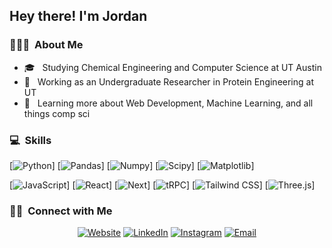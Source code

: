<h2> Hey there! I'm Jordan</h2>

<h3> 👨🏻‍💻 &nbsp;About Me </h3>

- 🎓 &nbsp; Studying Chemical Engineering and Computer Science at UT Austin
- 💼 &nbsp; Working as an Undergraduate Researcher in Protein Engineering at UT
- 🌱 &nbsp; Learning more about Web Development, Machine Learning, and all things comp sci




<h3> 💻 &nbsp;Skills </h3>


  [![Python](https://img.shields.io/badge/-Python-black?style=flat&logo=python)]
  [![Pandas](https://img.shields.io/badge/-Pandas-black?style=flat&logo=Pandas)]
  [![Numpy](https://img.shields.io/badge/-Numpy-black?style=flat&logo=Numpy&logoColor=white)]
  [![Scipy](https://img.shields.io/badge/-Scipy-black?style=flat&logo=Scipy&logoColor=white)]
  [![Matplotlib](https://img.shields.io/badge/-Matplotlib-black?style=flat&logo=matplotlib&logoColor=white)]


  [![JavaScript](https://img.shields.io/badge/-JavaScript-black?style=flat&logo=javascript)]
  [![React](https://img.shields.io/badge/-React-black?style=flat&logo=react)]
  [![Next](https://img.shields.io/badge/-Next.js-black?style=flat&logo=next.js)]
  [![tRPC](https://img.shields.io/badge/-tRPC-black?style=flat&logo=tRPC)]
  [![Tailwind CSS](https://img.shields.io/badge/-TailwindCSS-black?style=flat&logo=tailwindcss)]
  [![Three.js](https://img.shields.io/badge/-Three.js-black?style=flat&logo=threedotjs)]


<h3> 🤝🏻 &nbsp;Connect with Me </h3>

<p align="center">
<a href="https://jordantwells.com"><img alt="Website" src="https://img.shields.io/badge/Website-https://jordantwells.com-blue?style=flat-square&logo=google-chrome"></a>
<a href="https://www.linkedin.com/in/jordantwells/"><img alt="LinkedIn" src="https://img.shields.io/badge/LinkedIn-Jordan%20Wells-blue?style=flat-square&logo=linkedin"></a>
<a href="https://www.instagram.com/jordanwhaless/"><img alt="Instagram" src="https://img.shields.io/badge/Instagram-jordanwhaless-blue?style=flat-square&logo=instagram"></a>
<a href="mailto:jordantwells@gmail.com"><img alt="Email" src="https://img.shields.io/badge/Email-jordantwells@gmail.com-blue?style=flat-square&logo=gmail"></a>
</p>

<br/>

<a href="https://github.com/jordantwells42">
  <!---<img height="180em" src="https://github-readme-stats.vercel.app/api?username=jordantwells42&theme=vue&show_icons=true" />
  <img height="180em" src="https://github-readme-stats.vercel.app/api/top-langs/?username=jordantwells42&theme=vue&layout=compact" />
---!>
</a>

<br/>
